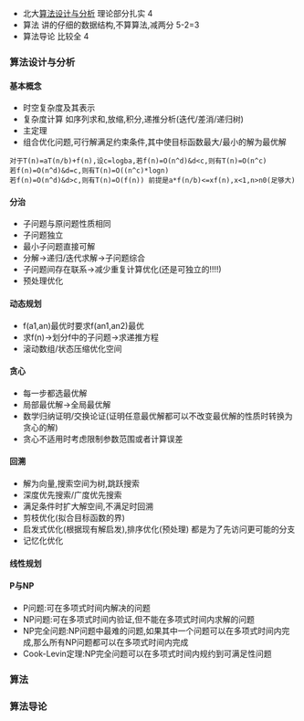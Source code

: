 - 北大[算法设计与分析](https://www.bilibili.com/video/BV1254y1r71T) 理论部分扎实 4
- 算法 讲的仔细的数据结构,不算算法,减两分 5-2=3
- 算法导论 比较全 4


### 算法设计与分析

#### 基本概念

- 时空复杂度及其表示
- 复杂度计算 如序列求和,放缩,积分,递推分析(迭代/差消/递归树)
- 主定理
- 组合优化问题,可行解满足约束条件,其中使目标函数最大/最小的解为最优解

```
对于T(n)=aT(n/b)+f(n),设c=logba,若f(n)=O(n^d)&d<c,则有T(n)=O(n^c)
若f(n)=O(n^d)&d=c,则有T(n)=O((n^c)*logn)
若f(n)=O(n^d)&d>c,则有T(n)=O(f(n)) 前提是a*f(n/b)<=xf(n),x<1,n>n0(足够大)
```

#### 分治

- 子问题与原问题性质相同
- 子问题独立
- 最小子问题直接可解
- 分解->递归/迭代求解->子问题综合
- 子问题间存在联系->减少重复计算优化(还是可独立的!!!!)
- 预处理优化

#### 动态规划

- f(a1,an)最优时要求f(an1,an2)最优
- 求f(n)->划分f中的子问题->求递推方程
- 滚动数组/状态压缩优化空间

#### 贪心

- 每一步都选最优解
- 局部最优解->全局最优解
- 数学归纳证明/交换论证(证明任意最优解都可以不改变最优解的性质时转换为贪心的解)
- 贪心不适用时考虑限制参数范围或者计算误差

#### 回溯

- 解为向量,搜索空间为树,跳跃搜索
- 深度优先搜索/广度优先搜索
- 满足条件时扩大解空间,不满足时回溯
- 剪枝优化(拟合目标函数的界)
- 启发式优化(根据现有解启发),排序优化(预处理) 都是为了先访问更可能的分支
- 记忆化优化

#### 线性规划

#### P与NP

- P问题:可在多项式时间内解决的问题
- NP问题:可在多项式时间内验证,但不能在多项式时间内求解的问题
- NP完全问题:NP问题中最难的问题,如果其中一个问题可以在多项式时间内完成,那么所有NP问题都可以在多项式时间内完成
- Cook-Levin定理:NP完全问题可以在多项式时间内规约到可满足性问题

### 算法

### 算法导论